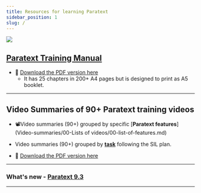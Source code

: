 ```yaml
---
title: Resources for learning Paratext 
sidebar_position: 1
slug: /
---
```


![](pathname:///img/cropped-PT9-web-banner.png)  


## [Paratext Training Manual](Training-Manual/00-Overview.md)
- :book: [Download the PDF version here](pathname:///img/Ptx-man-en.pdf)  
  - It has 25 chapters in  200+ A4 pages but is designed to print as A5 booklet.
 
   

----
## Video Summaries of 90+ Paratext training videos
-  :film_projector:Video summaries (90+) grouped by specific [**Paratext features**](Video-summaries/00-Lists of videos/00-list-of-features.md)

-  Video summaries (90+)  grouped by [**task**](Video-summaries/Overview.md) following the SIL plan.
- :book: [Download the PDF version here](pathname:///img/Ptx-vidsum-en.pdf)  

----


### What's new - [Paratext 9.3](Video-summaries/00-Whats-new.md)

----
